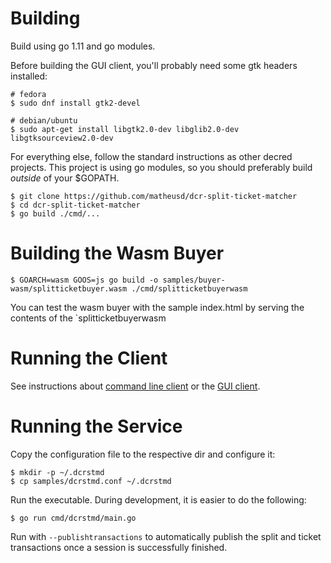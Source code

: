 # Building

Build using go 1.11 and go modules.

Before building the GUI client, you'll probably need some gtk headers installed:

```
# fedora
$ sudo dnf install gtk2-devel

# debian/ubuntu
$ sudo apt-get install libgtk2.0-dev libglib2.0-dev libgtksourceview2.0-dev
```

For everything else, follow the standard instructions as other decred projects. This project is using go modules, so you should preferably build *outside* of your $GOPATH.

```
$ git clone https://github.com/matheusd/dcr-split-ticket-matcher
$ cd dcr-split-ticket-matcher
$ go build ./cmd/...
```

# Building the Wasm Buyer

```
$ GOARCH=wasm GOOS=js go build -o samples/buyer-wasm/splitticketbuyer.wasm ./cmd/splitticketbuyerwasm
```

You can test the wasm buyer with the sample index.html by serving the contents of the `splitticketbuyerwasm

# Running the Client

See instructions about [command line client](client-cli.md) or the [GUI client](client-gui.md).

# Running the Service

Copy the configuration file to the respective dir and configure it:

```
$ mkdir -p ~/.dcrstmd
$ cp samples/dcrstmd.conf ~/.dcrstmd
```

Run the executable. During development, it is easier to do the following:

```
$ go run cmd/dcrstmd/main.go
```

Run with `--publishtransactions` to automatically publish the split and ticket transactions once a session is successfully finished.
